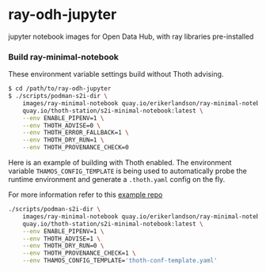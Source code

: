 # ray-odh-jupyter

jupyter notebook images for Open Data Hub, with ray libraries pre-installed

### Build ray-minimal-notebook

These environment variable settings build without Thoth advising.

```bash
$ cd /path/to/ray-odh-jupyter
$ ./scripts/podman-s2i-dir \
    images/ray-minimal-notebook quay.io/erikerlandson/ray-minimal-notebook:latest \
    quay.io/thoth-station/s2i-minimal-notebook:latest \
    --env ENABLE_PIPENV=1 \
    --env THOTH_ADVISE=0 \
    --env THOTH_ERROR_FALLBACK=1 \
    --env THOTH_DRY_RUN=1 \
    --env THOTH_PROVENANCE_CHECK=0
```

Here is an example of building with Thoth enabled.
The environment variable `THAMOS_CONFIG_TEMPLATE` is being used
to automatically probe the runtime environment and generate a
`.thoth.yaml` config on the fly.

For more information refer to this
[example repo](https://github.com/thoth-station/s2i-example)

```bash
./scripts/podman-s2i-dir \
    images/ray-minimal-notebook quay.io/erikerlandson/ray-minimal-notebook:latest \
    quay.io/thoth-station/s2i-minimal-notebook:latest \
    --env ENABLE_PIPENV=1 \
    --env THOTH_ADVISE=1 \
    --env THOTH_DRY_RUN=0 \
    --env THOTH_PROVENANCE_CHECK=1 \
    --env THAMOS_CONFIG_TEMPLATE='thoth-conf-template.yaml'
```
